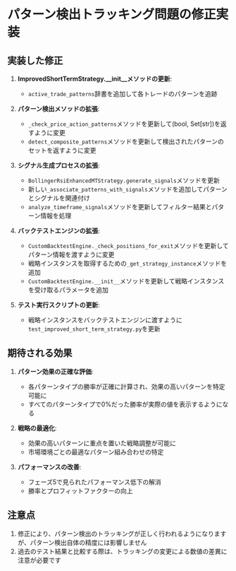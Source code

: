 # パターン検出トラッキング問題の修正実装

## 実装した修正

1. **ImprovedShortTermStrategy.__init__メソッドの更新**:
   - `active_trade_patterns`辞書を追加して各トレードのパターンを追跡

2. **パターン検出メソッドの拡張**:
   - `_check_price_action_patterns`メソッドを更新して(bool, Set[str])を返すように変更
   - `detect_composite_patterns`メソッドを更新して検出されたパターンのセットを返すように変更

3. **シグナル生成プロセスの拡張**:
   - `BollingerRsiEnhancedMTStrategy.generate_signals`メソッドを更新
   - 新しい`_associate_patterns_with_signals`メソッドを追加してパターンとシグナルを関連付け
   - `analyze_timeframe_signals`メソッドを更新してフィルター結果とパターン情報を処理

4. **バックテストエンジンの拡張**:
   - `CustomBacktestEngine._check_positions_for_exit`メソッドを更新してパターン情報を渡すように変更
   - 戦略インスタンスを取得するための`_get_strategy_instance`メソッドを追加
   - `CustomBacktestEngine.__init__`メソッドを更新して戦略インスタンスを受け取るパラメータを追加

5. **テスト実行スクリプトの更新**:
   - 戦略インスタンスをバックテストエンジンに渡すように`test_improved_short_term_strategy.py`を更新

## 期待される効果

1. **パターン効果の正確な評価**:
   - 各パターンタイプの勝率が正確に計算され、効果の高いパターンを特定可能に
   - すべてのパターンタイプで0%だった勝率が実際の値を表示するようになる

2. **戦略の最適化**:
   - 効果の高いパターンに重点を置いた戦略調整が可能に
   - 市場環境ごとの最適なパターン組み合わせの特定

3. **パフォーマンスの改善**:
   - フェーズ5で見られたパフォーマンス低下の解消
   - 勝率とプロフィットファクターの向上

## 注意点

1. 修正により、パターン検出のトラッキングが正しく行われるようになりますが、パターン検出自体の精度には影響しません
2. 過去のテスト結果と比較する際は、トラッキングの変更による数値の差異に注意が必要です
